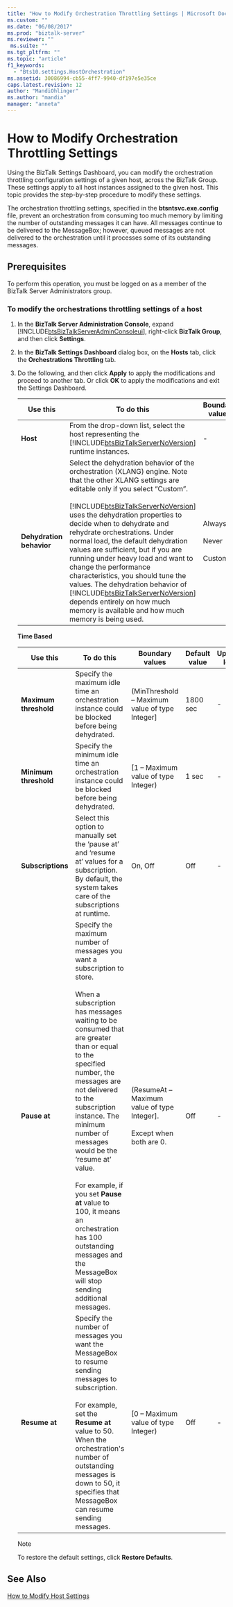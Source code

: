 ```yaml
---
title: "How to Modify Orchestration Throttling Settings | Microsoft Docs"
ms.custom: ""
ms.date: "06/08/2017"
ms.prod: "biztalk-server"
ms.reviewer: ""
 ms.suite: ""
ms.tgt_pltfrm: ""
ms.topic: "article"
f1_keywords: 
  - "Bts10.settings.HostOrchestration"
ms.assetid: 30086994-cb55-4ff7-9940-df197e5e35ce
caps.latest.revision: 12
author: "MandiOhlinger"
ms.author: "mandia"
manager: "anneta"
---
```

# How to Modify Orchestration Throttling Settings
Using the BizTalk Settings Dashboard, you can modify the orchestration throttling configuration settings of a given host, across the BizTalk Group. These settings apply to all host instances assigned to the given host. This topic provides the step-by-step procedure to modify these settings.  
  
 The orchestration throttling settings, specified in the **btsntsvc.exe.config** file, prevent an orchestration from consuming too much memory by limiting the number of outstanding messages it can have. All messages continue to be delivered to the MessageBox; however, queued messages are not delivered to the orchestration until it processes some of its outstanding messages.  
  
## Prerequisites  
 To perform this operation, you must be logged on as a member of the BizTalk Server Administrators group.  
  
### To modify the orchestrations throttling settings of a host  
  
1.  In the **BizTalk Server Administration Console**, expand [!INCLUDE[btsBizTalkServerAdminConsoleui](../includes/btsbiztalkserveradminconsoleui-md.md)], right-click **BizTalk Group**, and then click **Settings**.  
  
2.  In the **BizTalk Settings Dashboard** dialog box, on the **Hosts** tab, click the **Orchestrations Throttling** tab.  
  
3.  Do the following, and then click **Apply** to apply the modifications and proceed to another tab. Or click **OK** to apply the modifications and exit the Settings Dashboard.  
  
    |Use this|To do this|Boundary values|Default value|Upgrade logic|  
    |--------------|----------------|---------------------|-------------------|-------------------|  
    |**Host**|From the drop-down list, select the host representing the [!INCLUDE[btsBizTalkServerNoVersion](../includes/btsbiztalkservernoversion-md.md)] runtime instances.|-|-|-|  
    |**Dehydration behavior**|Select the dehydration behavior of the orchestration (XLANG) engine. Note that the other XLANG settings are editable only if you select “Custom”.<br /><br /> [!INCLUDE[btsBizTalkServerNoVersion](../includes/btsbiztalkservernoversion-md.md)] uses the dehydration properties to decide when to dehydrate and rehydrate orchestrations. Under normal load, the default dehydration values are sufficient, but if you are running under heavy load and want to change the performance characteristics, you should tune the values. The dehydration behavior of [!INCLUDE[btsBizTalkServerNoVersion](../includes/btsbiztalkservernoversion-md.md)] depends entirely on how much memory is available and how much memory is being used.|Always<br /><br /> Never<br /><br /> Custom|Custom|-|  
  
     **Time Based**  
  
    |Use this|To do this|Boundary values|Default value|Upgrade logic|  
    |--------------|----------------|---------------------|-------------------|-------------------|  
    |**Maximum threshold**|Specify the maximum idle time an orchestration instance could be blocked before being dehydrated.|(MinThreshold – Maximum value of type Integer]|1800 sec|-|  
    |**Minimum threshold**|Specify the minimum idle time an orchestration instance could be blocked before being dehydrated.|[1 – Maximum value of type Integer)|1 sec|-|  
    |**Subscriptions**|Select this option to manually set the ‘pause at’ and ‘resume at’ values for a subscription. By default, the system takes care of the subscriptions at runtime.|On, Off|Off|-|  
    |**Pause at**|Specify the maximum number of messages you want a subscription to store.<br /><br /> When a subscription has messages waiting to be consumed that are greater than or equal to the specified number, the messages are not delivered to the subscription instance. The minimum number of messages would be the ‘resume at’ value.<br /><br /> For example, if you set **Pause at** value to 100, it means an orchestration has 100 outstanding messages and the MessageBox will stop sending additional messages.|(ResumeAt – Maximum value of type Integer].<br /><br /> Except when both are 0.|Off|-|  
    |**Resume at**|Specify the number of messages you want the MessageBox to resume sending messages to subscription.<br /><br /> For example, set the **Resume at** value to 50. When the orchestration's number of outstanding messages is down to 50, it specifies that MessageBox can resume sending messages.|[0 – Maximum value of type Integer)|Off|-|  
  
    > [!NOTE]
    >  To restore the default settings, click **Restore Defaults**.  
  
## See Also  
 [How to Modify Host Settings](../core/how-to-modify-host-settings.md)